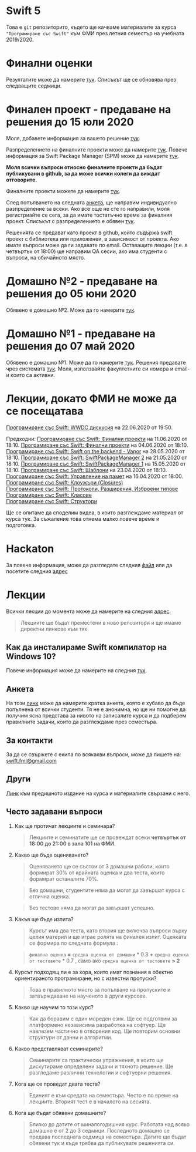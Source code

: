 # Swift 5

Това е `git` репозиторито, където ще качваме материалите за курса `"Програмиране със Swift"` към ФМИ през летния семестър на учебната 2019/2020.

# Финални оценки

Резултатите може да намерите [тук](projects/final.grades.md). Списъкът ще се обновява през следващите седмици. 

# Финален проект - предаване на решения до 15 юли 2020

Моля, добавете информация за вашето решение [тук](https://forms.gle/1zk7MZkSBXDA26x46).

Разпределението на финалните проекти може да намерите [тук](projects/final.projects.md).
Повече информация за Swift Package Manager (SPM) може да намерите [тук](lecture-notes/spm-windows10-property-wrappers.md).

__Моля всички въпроси относно финалните проекти да бъдат публикувани в github, за да може всички колеги да виждат отговорите.__

Финалните проекти можете да намерите [тук](projects).

След попълването на следната [анкета](https://forms.gle/nMHV2AayJxpGpMmb6), ще направим индивидуално разпределение за всеки. Ако все още не сте го направили, моля регистриайте се сега, за да имате тостатъчно време за финалния проект. Списъкът с разпределението е обявен [тук](projects/final.projects.md). 

Решенията се предават като проект в github, който съдържа swift проект с библиотека или приложенеи, в зависимост от проекта.
Ако имате въпроси може да ги задавате по email. Оставащите лекции (т.е. в четвъртък от 18:00) ще направим QA сесии, ако има студенти с въпроси, на обичайното място. 

# Домашно №2 - предаване на решения до 05 юни 2020

Обявено е домашно №2. Може да го намерите [тук](homework/Swift-Домашно-2.md).

# Домашно №1 - предаване на решения до 07 май 2020

Обявено е домашно №1. Може да го намерите [тук](homework/Swift-Домашно-1.md).
Решения предавате чрез системата [тук](https://swiftfmi.apposestudio.com).
Моля, използвайте факултетните си номера и email-и които са активни.

# Лекции, докато ФМИ не може да се посещатава


[Програмиране със Swift: WWDC дискусия](https://youtu.be/mM4lNqBSzPU) на 22.06.2020 от 19:50.



Предходни:
[Програмиране със Swift: Финални проекти](https://youtu.be/sLOVEU53YX8) на 11.06.2020 от 18:10.
[Програмиране със Swift: Финални проекти](https://youtu.be/l9W0gxpcobQ) на 04.06.2020 от 18:10.
[Програмиране със Swift: Swift on the backend - Vapor](https://youtu.be/bi9dTAESvQA) на 28.05.2020 от 18:10.
[Програмиране със Swift: SwiftPackageManager 2](https://youtu.be/eXbE7Mn-umg) на 21.05.2020 от 18:10.
[Програмиране със Swift: SwiftPackageManager 1](https://youtu.be/qhT0b7D0TY4) на 15.05.2020 от 18:10. 
[Програмиране със Swift: Шаблони](https://youtu.be/vSIbhH9OYxE) на 23.04.2020 от 18:10.  
[Програмиране със Swift: Управление на памет](https://youtu.be/7yquCtt6fsw) на 16.04.2020 от 18:00.  
[Програмиране със Swift: Клоужъри (Closures)](https://youtu.be/h0G21LmUoPc)  
[Програмиране със Swift: Протоколи, Разширения, Изброени типове](https://youtu.be/_qTlOYqaYZ4)  
[Програмиране със Swift: Класове](https://youtu.be/uA78R2F39DQ)  
[Програмиране със Swift: Структори](https://youtu.be/EbAJvNI_-CM)  

Ще се опитаме да споделим видеа, в които разглеждаме материал от курса тук. За съжаление това отнема малко повече време и подготовка.

# Hackaton

За повече информация, може да разгледате следния [файл](Games.js_Hackathon.pdf) или да посетите следния [адрес](https://gamesjs.org/) 

# Лекции

Всички лекции до момента може да намерите на следния [адрес](https://github.com/SwiftFMI/SwiftLectures/).

> Лекциите ще бъдат преместени в ново репозитори и ще имаме директни линкове към тях.

## Как да инсталираме Swift компилатор на Windows 10?

Повече информация може да намерите на следния [тук](How_to_install_Swift5_on_Windows10.md).

## Анкета

На този [линк](https://forms.gle/L2RHjMDdicSm7t8t7) може да намерите кратка анкета, която е хубаво да бъде попълнена от всички студенти. Тя не е анонимна, но ще ни помогне да получим ясна представа за нивото на записалите курса и да подберем правилните задачи, които да разглеждаме през семестъра.

## За контакти

За да се свържете с екипа по всякакви въпроси, може да пишете на:
swift.fmi@gmail.com

## Други

[Линк](https://github.com/SwiftFMI/swift_2018_2019) към предишното издание на курса и материалите свързани с него.

## Често задавани въпроси

1. Как ще протичат лекциите и семинара?
	
	> Лекциите и семинатите ще се провеждат всеки __четвъртък от 18:00 до 21:00 в зала 101 на ФМИ__.

2. Какво ще бъде оценяването?
	
	> Оценяването ще се състои от 3 домашни работи, които формират 30% от крайната оценка и два теста, които формират останалите 70%.
	
	> Без домашни, студентите няма да могат да завършат курса с отлична оценка. 
	
	> Без тестове няма да могат да завършат успешно.

3. Какъв ще бъде изпита?
	
	> Курсът има два теста, като втория ще включва въпроси върху целия материл и ще играе ролята на финален изпит. Оценката се формира по следната формула :
		
	> `финална оценка` __=__ `средна оценка от домашни` * 0.3 __+__ `средна оценка от тестовете` * 0.7 , само ако  `средна оценка от тестовете` __> 2__

4. Курсът подходящ ли е за хора, които имат познания в обектно ориентираното програмиране, но с известни пропуски?
	> Това е правилното място за попълване на пропуските и затвърждаване на наученото в други курсове.

5. Какво ще научим то този курс?
	> Как да боравим с един мореден език. Ще се подготвим за платформено независима разработка на софтуер. Ще навлезем частично в отворения код. Ще повторим основни структури от данни и алгоритми.

6. Какво представляват семинарите?
	> Семинарите са практически упражнения, в които ще дискутираме определени задачи и тяхното решение. Ще разгледаме различни технологии и софтуерни решения.

7. Кога ще се проведат двата теста?
	> Единият е към средата на семестъра. Често е по време на лекциите. Вторият тест е в началото на сесията.
	
8. Кога ще бъдат обявени домашните?
	> Близко до датите от миналогодишния курс. Работата над всяко домашно е от 2 до 3 седмици. Последното домашно се предава последната седмица на семестъра. Датите ще бъдат обявени тук и къде трябва да публикувате решенията си.
	

